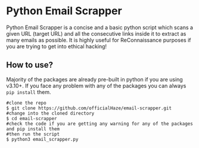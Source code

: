 # Python Email Scrapper

Python Email Scrapper is a concise and a basic python script which scans a given URL (target URL) and all the consecutive links inside it
to extract as many emails as possible. It is highly useful for ReConnaissance purposes if you are trying to get into ethical hacking!

## How to use?

Majority of the packages are already pre-built in python if you are using v3.10+. If you face any problem with any of the packages you can
always `pip install` them.

```console
#clone the repo
$ git clone https://github.com/officialHaze/email-scrapper.git
#change into the cloned directory
$ cd email-scrapper
#check the code if you are getting any warning for any of the packages and pip install them
#then run the script
$ python3 email_scrapper.py
```

